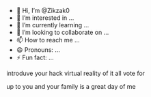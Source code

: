 - 👋 Hi, I’m @Zikzak0
- 👀 I’m interested in ...
- 🌱 I’m currently learning ...
- 💞️ I’m looking to collaborate on ...
- 📫 How to reach me ...
- 😄 Pronouns: ...
- ⚡ Fun fact: ...

<!---
Zikzak0/Zikzak0 is a ✨ special ✨ repository because its `README.md` (this file) appears on your GitHub profile.
You can click the Preview link to take a look at your changes.
--->introduve your hack virtual reality of it all vote for
up to you and your family is a great day of me
